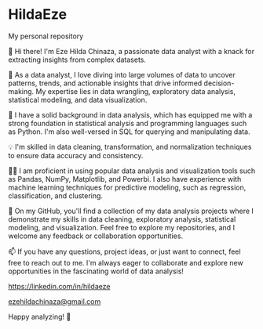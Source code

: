 # HildaEze
My personal repository

👋 Hi there! I'm Eze Hilda Chinaza, a passionate data analyst with a knack for extracting insights from complex datasets.

🔬 As a data analyst, I love diving into large volumes of data to uncover patterns, trends, and actionable insights that drive informed decision-making. My expertise lies in data wrangling, exploratory data analysis, statistical modeling, and data visualization.

💼 I have a solid background in data analysis, which has equipped me with a strong foundation in statistical analysis and programming languages such as Python. I'm also well-versed in SQL for querying and manipulating data.

💡 I'm skilled in data cleaning, transformation, and normalization techniques to ensure data accuracy and consistency.

👨‍💻 I am proficient in using popular data analysis and visualization tools such as Pandas, NumPy, Matplotlib, and Powerbi. I also have experience with machine learning techniques for predictive modeling, such as regression, classification, and clustering.

🌟 On my GitHub, you'll find a collection of my data analysis projects where I demonstrate my skills in data cleaning, exploratory analysis, statistical modeling, and visualization. Feel free to explore my repositories, and I welcome any feedback or collaboration opportunities.

📫 If you have any questions, project ideas, or just want to connect, feel free to reach out to me. I'm always eager to collaborate and explore new opportunities in the fascinating world of data analysis!

https://linkedin.com/in/hildaeze

ezehildachinaza@gmail.com


Happy analyzing! 🚀
